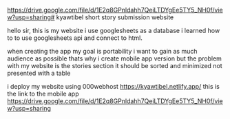https://drive.google.com/file/d/1E2q8GPnldahh7QeiLTDYgEe5TY5_NH0f/view?usp=sharing# kyawtibel
short story submission website

hello sir, this is my website
i use googlesheets as a database
i learned how to to use googlesheets api 
and connect to html.

when creating the app my goal is portability
i want to gain as much audience as possible
thats why i create mobile app version
but the problem with my website is 
the stories section
it should be sorted and minimized 
not presented with a table

i deploy my website using 000webhost
https://kyawtibel.netlify.app/
this is the link to the mobile app
https://drive.google.com/file/d/1E2q8GPnldahh7QeiLTDYgEe5TY5_NH0f/view?usp=sharing
